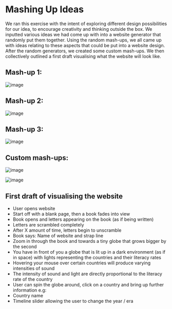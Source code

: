# Mashing Up Ideas

We ran this exercise with the intent of exploring different design possibilities for our idea, 
to encourage creativity and thinking outside the box.
We inputted various ideas we had come up with into a website generator that randomly put them together.
Using the random mash-ups, we all came up with ideas relating to these aspects that could be put into a website design.
After the random generators, we created some custom mash-ups.
We then collectively outlined a first draft visualising what the website will look like.

## Mash-up 1:
![image](https://user-images.githubusercontent.com/45073537/116727577-a9b45880-a9dc-11eb-96f2-0aec0988141d.png)

## Mash-up 2:
![image](https://user-images.githubusercontent.com/45073537/116727644-bcc72880-a9dc-11eb-8255-3678740f0c8e.png)

## Mash-up 3:
![image](https://user-images.githubusercontent.com/45073537/116727691-cbaddb00-a9dc-11eb-93d8-546c564966de.png)

## Custom mash-ups:
![image](https://user-images.githubusercontent.com/45073537/116727747-e08a6e80-a9dc-11eb-971b-564fdf4225d7.png)

![image](https://user-images.githubusercontent.com/45073537/116727811-f4ce6b80-a9dc-11eb-99ac-56cd745f9a89.png)

## First draft of visualising the website
* User opens website 
* Start off with a blank page, then a book fades into view 
*	Book opens and letters appearing on the book (as if being written) 
*	Letters are scrambled completely 
*	After X amount of time, letters begin to unscramble 
*	Book says: Name of website and strap line 
*	Zoom in through the book and towards a tiny globe that grows bigger by the second 
*	You have in front of you a globe that is lit up in a dark environment (as if in space) with lights representing the countries and their literacy rates 
*	Hovering your mouse over certain countries will produce varying intensities of sound 
*	The intensity of sound and light are directly proportional to the literacy rate of the country 
*	User can spin the globe around, click on a country and bring up further information e.g: 
*	Country name
*	Timeline slider allowing the user to change the year / era 
